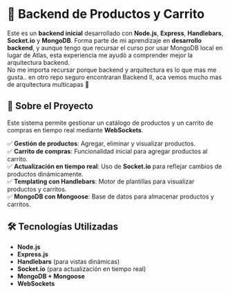 # 🛒 Backend de Productos y Carrito  

Este es un **backend inicial** desarrollado con **Node.js**, **Express**, **Handlebars**, **Socket.io** y **MongoDB**. Forma parte de mi aprendizaje en **desarrollo backend**, y aunque tengo que recursar el curso por usar MongoDB local en lugar de Atlas, esta experiencia me ayudó a comprender mejor la arquitectura backend.  
No me importa recursar porque backend y arquitectura es lo que mas me gusta.. en otro repo seguro encontraran Backend II, aca vemos mucho mas de arquitectura multicapas 🤯

## 🚀 Sobre el Proyecto  
Este sistema permite gestionar un catálogo de productos y un carrito de compras en tiempo real mediante **WebSockets**.  

✅ **Gestión de productos**: Agregar, eliminar y visualizar productos.  
✅ **Carrito de compras**: Funcionalidad inicial para agregar productos al carrito.  
✅ **Actualización en tiempo real**: Uso de **Socket.io** para reflejar cambios de productos dinámicamente.  
✅ **Templating con Handlebars**: Motor de plantillas para visualizar productos y carritos.  
✅ **MongoDB con Mongoose**: Base de datos para almacenar productos y carritos.  

## 🛠 Tecnologías Utilizadas  
- **Node.js**  
- **Express.js**  
- **Handlebars** (para vistas dinámicas)  
- **Socket.io** (para actualización en tiempo real)  
- **MongoDB + Mongoose**  
- **WebSockets**  


